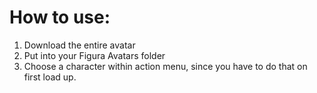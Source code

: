 # How to use:
1. Download the entire avatar
2. Put into your Figura Avatars folder
3. Choose a character within action menu, since you have to do that on first load up.
